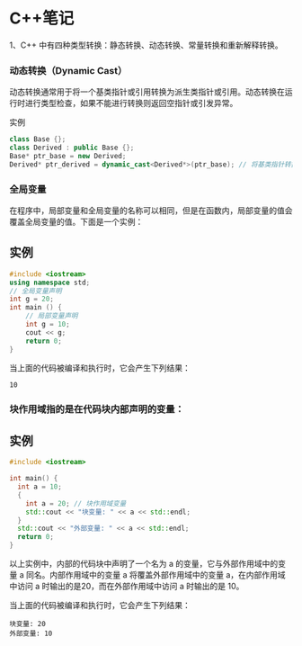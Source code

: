 # C++笔记

1、C++ 中有四种类型转换：静态转换、动态转换、常量转换和重新解释转换。

### 动态转换（Dynamic Cast）

动态转换通常用于将一个基类指针或引用转换为派生类指针或引用。动态转换在运行时进行类型检查，如果不能进行转换则返回空指针或引发异常。

实例

```c++
class Base {};
class Derived : public Base {};
Base* ptr_base = new Derived;
Derived* ptr_derived = dynamic_cast<Derived*>(ptr_base); // 将基类指针转换为派生类指针
```



### 全局变量

在程序中，局部变量和全局变量的名称可以相同，但是在函数内，局部变量的值会覆盖全局变量的值。下面是一个实例：

## 实例

```c++
#include <iostream> 
using namespace std;  
// 全局变量声明 
int g = 20;  
int main () {  
    // 局部变量声明  
    int g = 10;  
    cout << g;  
    return 0; 
}
```

当上面的代码被编译和执行时，它会产生下列结果：

```
10
```

### 块作用域指的是在代码块内部声明的变量：

## 实例

```c++
#include <iostream>

int main() {
  int a = 10;
  {
    int a = 20; // 块作用域变量
    std::cout << "块变量: " << a << std::endl;
  }
  std::cout << "外部变量: " << a << std::endl;
  return 0;
}
```

以上实例中，内部的代码块中声明了一个名为 a 的变量，它与外部作用域中的变量 a 同名。内部作用域中的变量 a 将覆盖外部作用域中的变量 a，在内部作用域中访问 a 时输出的是20，而在外部作用域中访问 a 时输出的是 10。

当上面的代码被编译和执行时，它会产生下列结果：

```
块变量: 20
外部变量: 10
```
